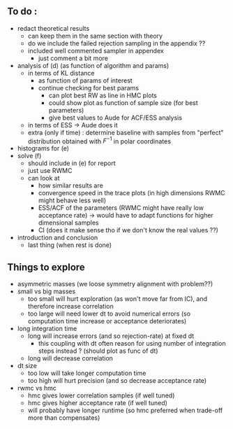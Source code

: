 ## To do :
* redact theoretical results 
  * can keep them in the same section with theory 
  * do we include the failed rejection sampling in the appendix ?? 
  * included well commented sampler in appendex
    * just comment a bit more 
* analysis of (d) (as function of algorithm and params) 
  * in terms of KL distance
    * as function of params of interest
    * continue checking for best params
      * can plot best RW as line in HMC plots
      * could show plot as function of sample size (for best parameters)
      * give best values to Aude for ACF/ESS analysis   
  * in terms of ESS -> Aude does it
  * extra (only if time) : determine baseline with samples from "perfect" distribution obtained with $F^{-1}$ in polar coordinates 
* histograms for (e)
* solve (f)
  * should include in (e) for report 
  * just use RWMC 
  * can look at 
    * how similar results are 
    * convergence speed in the trace plots (in high dimensions RWMC might behave less well)
    * ESS/ACF of the parameters (RWMC might have really low acceptance rate) -> would have to adapt functions for higher dimensional samples
    * CI (does it make sense tho if we don't know the real values ??)
* introduction and conclusion 
  * last thing (when rest is done)

## Things to explore
- asymmetric masses (we loose symmetry alignment with problem??)
- small vs big masses 
  - too small will hurt exploration (as won't move far from IC), and therefore increase correlation
  - too large will need lower dt to avoid numerical errors (so computation time increase or acceptance deteriorates)
- long integration time 
  - long will increase errors (and so rejection-rate) at fixed dt
    - this coupling with dt often reason for using number of integration steps instead ? (should plot as func of dt)
  - long will decrease correlation  
- dt size 
  - too low will take longer computation time
  - too high will hurt precision (and so decrease acceptance rate)
- rwmc vs hmc 
  - hmc gives lower correlation samples (if well tuned)
  - hmc gives higher acceptance rate (if well tuned)
  - will probably have longer runtime (so hmc preferred when trade-off more than compensates)